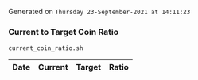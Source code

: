 Generated on `Thursday 23-September-2021 at 14:11:23`

### Current to Target Coin Ratio
`current_coin_ratio.sh`

Date|Current|Target|Ratio
---|---|---|---
